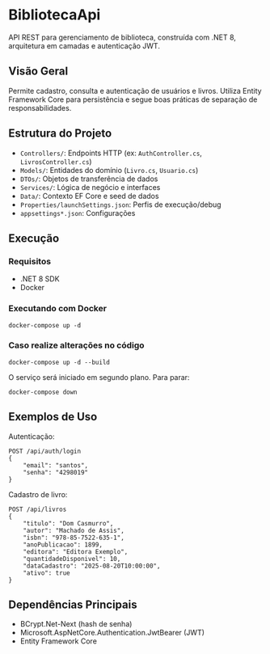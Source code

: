 # BibliotecaApi

API REST para gerenciamento de biblioteca, construída com .NET 8, arquitetura em camadas e autenticação JWT.

## Visão Geral

Permite cadastro, consulta e autenticação de usuários e livros. Utiliza Entity Framework Core para persistência e segue boas práticas de separação de responsabilidades.

## Estrutura do Projeto

- `Controllers/`: Endpoints HTTP (ex: `AuthController.cs`, `LivrosController.cs`)
- `Models/`: Entidades do domínio (`Livro.cs`, `Usuario.cs`)
- `DTOs/`: Objetos de transferência de dados
- `Services/`: Lógica de negócio e interfaces
- `Data/`: Contexto EF Core e seed de dados
- `Properties/launchSettings.json`: Perfis de execução/debug
- `appsettings*.json`: Configurações

## Execução

### Requisitos

- .NET 8 SDK
- Docker

### Executando com Docker

```pwsh
docker-compose up -d
```

### Caso realize alterações no código

```pwsh
docker-compose up -d --build
```

O serviço será iniciado em segundo plano. Para parar:

```pwsh
docker-compose down
```

## Exemplos de Uso

Autenticação:

```http
POST /api/auth/login
{
	"email": "santos",
	"senha": "4298019"
}
```

Cadastro de livro:

```http
POST /api/livros
{
	"titulo": "Dom Casmurro",
	"autor": "Machado de Assis",
	"isbn": "978-85-7522-635-1",
	"anoPublicacao": 1899,
	"editora": "Editora Exemplo",
	"quantidadeDisponivel": 10,
	"dataCadastro": "2025-08-20T10:00:00",
	"ativo": true
}
```

## Dependências Principais

- BCrypt.Net-Next (hash de senha)
- Microsoft.AspNetCore.Authentication.JwtBearer (JWT)
- Entity Framework Core